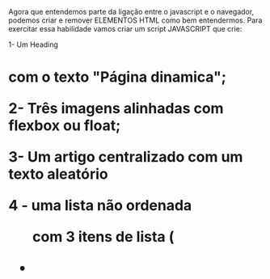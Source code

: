 Agora que entendemos parte da ligação entre o javascript e o navegador, podemos criar e remover ELEMENTOS HTML como bem entendermos. Para exercitar essa habilidade vamos criar um script JAVASCRIPT que crie:

1- Um Heading <h1> com o texto "Página dinamica";

2- Três imagens alinhadas com flexbox ou float;

3- Um artigo centralizado com um texto aleatório

4 - uma lista não ordenada <ul> com 3 itens de lista (<li>
